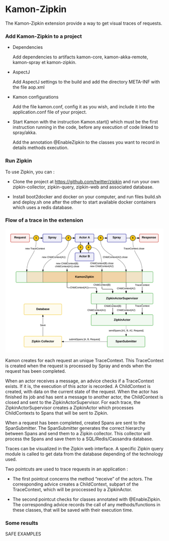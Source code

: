 Kamon-Zipkin
============
The Kamon-Zipkin extension provide a way to get visual traces of requests.

### Add Kamon-Zipkin to a project

* Dependencies

  Add dependencies to artifacts kamon-core, kamon-akka-remote, kamon-spray et kamon-zipkin.

* AspectJ

  Add AspectJ settings to the build and add the directory META-INF with the file aop.xml

* Kamon configurations

  Add the file kamon.conf, config it as you wish, and include it into the application.conf file of your project.

* Start Kamon with the instruction Kamon.start() which must be the first instruction running in the code, before any execution of code linked to spray/akka.

  Add the annotation @EnableZipkin to the classes you want to record in details methods execution.  

### Run Zipkin

To use Zipkin, you can :
 * Clone the project at https://github.com/twitter/zipkin and run your own zipkin-collector, zipkin-query, zipkin-web and associated database.

 * Install boot2docker and docker on your computer, and run files build.sh and deploy.sh one after the other to start available docker containers which uses a redis database.

### Flow of a trace in the extension

![KamonZipkin basic flow](images/KamonBasic.png)

Kamon creates for each request an unique TraceContext. This TraceContext is created when the request is processed by Spray and ends when the request has been completed.  

When an actor receives a message, an advice checks if a TraceContext exists. If it is, the execution of this actor is recorded. A ChildContext is created, with data on the current state of the request. When the actor has finished its job and has sent a message to another actor, the ChildContext is closed and sent to the ZipkinActorSupervisor. For each trace, the ZipkinActorSupervisor creates a ZipkinActor which processes ChildContexts to Spans that will be sent to Zipkin.  

When a request has been completed, created Spans are sent to the SpanSubmitter. The SpanSubmitter generates the correct hierarchy between Spans and send them to a Zipkin collector. This collector will process the Spans and save them to a  SQL/Redis/Cassandra database.

Traces can be visualized in the Zipkin web interface. A specific Zipkin query module is called to get data from the database depending of the technology used.

Two pointcuts are used to trace requests in an application :  

* The first pointcut concerns the method “receive” of the actors. The corresponding advice creates a ChildContext, subpart of the TraceContext, which will be proccessed by a ZipkinActor.

* The second pointcut checks for classes annotated with @EnableZipkin. The corresponding advice records the call of any methods/functions in these classes, that will be saved with their execution time.

### Some results

SAFE EXAMPLES